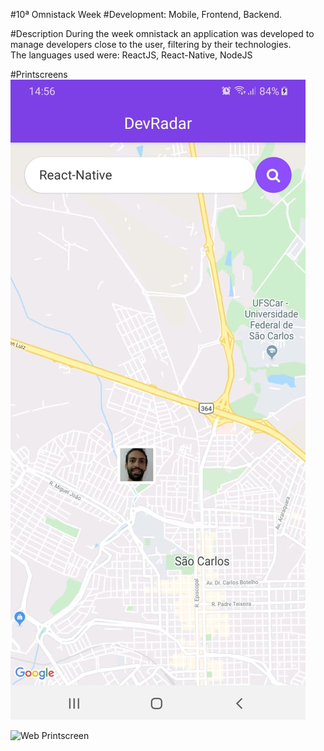 #10ª Omnistack Week
#Development: Mobile, Frontend, Backend.

#Description
During the week omnistack an application was developed to manage developers close to the user, filtering by their technologies. </br>
The languages used were: ReactJS, React-Native, NodeJS

#Printscreens
![App Printscreen](devradar-app.jpeg)

![Web Printscreen](devradar-web.jpeg)


